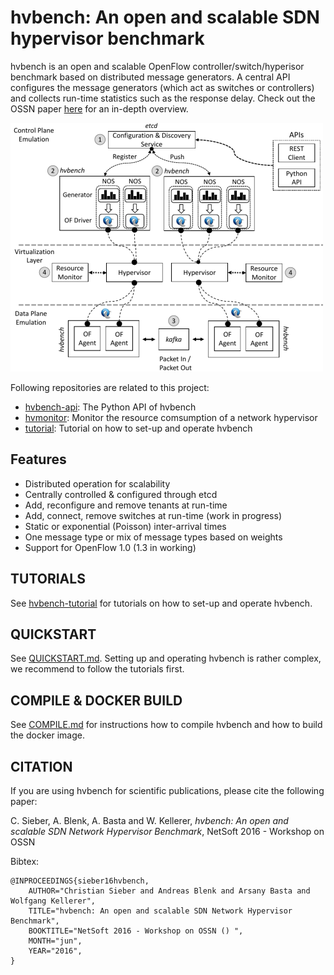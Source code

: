 # hvbench: An open and scalable SDN hypervisor benchmark

hvbench is an open and scalable OpenFlow controller/switch/hyperisor benchmark based on distributed message generators. A central API configures the message generators (which act as switches or controllers) and collects run-time statistics such as the response delay. Check out the OSSN paper [here](https://mediatum.ub.tum.de/doc/1415919/file.pdf) for an in-depth overview.

![Overview](/doc/overview.png)

Following repositories are related to this project:

  - [hvbench-api](https://github.com/csieber/hvbench-api): The Python API of hvbench
  - [hvmonitor](https://github.com/csieber/hvmonitor): Monitor the resource comsumption of a network hypervisor
  - [tutorial](https://github.com/csieber/hvbench-tutorial): Tutorial on how to set-up and operate hvbench

## Features
  
  * Distributed operation for scalability
  * Centrally controlled & configured through etcd
  * Add, reconfigure  and remove tenants at run-time
  * Add, connect, remove switches at run-time (work in progress)
  * Static or exponential (Poisson) inter-arrival times
  * One message type or mix of message types based on weights
  * Support for OpenFlow 1.0 (1.3 in working)

## TUTORIALS

See [hvbench-tutorial](https://github.com/csieber/hvbench-tutorial) for tutorials on how to set-up and operate hvbench.

## QUICKSTART

See [QUICKSTART.md](QUICKSTART.md). Setting up and operating hvbench is rather complex, we recommend to follow the tutorials first.

## COMPILE & DOCKER BUILD

See [COMPILE.md](COMPILE.md) for instructions how to compile hvbench and how to build the docker image.

## CITATION

If you are using hvbench for scientific publications, please cite the following paper:

C. Sieber, A. Blenk, A. Basta and W. Kellerer, *hvbench: An open and scalable SDN Network Hypervisor Benchmark*, NetSoft 2016 - Workshop on OSSN

Bibtex:

```
@INPROCEEDINGS{sieber16hvbench,
    AUTHOR="Christian Sieber and Andreas Blenk and Arsany Basta and Wolfgang Kellerer",
    TITLE="hvbench: An open and scalable SDN Network Hypervisor Benchmark",
    BOOKTITLE="NetSoft 2016 - Workshop on OSSN () ",
    MONTH="jun",
    YEAR="2016",
} 
```
